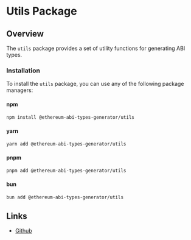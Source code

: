 # Utils Package

## Overview

The `utils` package provides a set of utility functions for generating ABI types.

### Installation

To install the `utils` package, you can use any of the following package managers:

#### npm

```bash
npm install @ethereum-abi-types-generator/utils
```

#### yarn

```bash
yarn add @ethereum-abi-types-generator/utils
```

#### pnpm

```bash
pnpm add @ethereum-abi-types-generator/utils
```

#### bun

```bash
bun add @ethereum-abi-types-generator/utils
```

## Links

- [Github](https://github.com/joshstevens19/ethereum-abi-types-generator)
